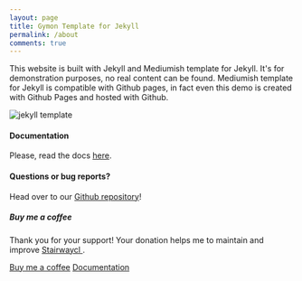 ```yaml
---
layout: page
title: Gymon Template for Jekyll
permalink: /about
comments: true
---
```


<div class="row justify-content-between">
<div class="col-md-8 pr-5">

<p>This website is built with Jekyll and Mediumish template for Jekyll. It's for demonstration purposes, no real content can be found. Mediumish template for Jekyll is compatible with Github pages, in fact even this demo is created with Github Pages and hosted with Github.</p>

<p class="mb-5"><img class="shadow-lg" src="{{site.baseurl}}/assets/images/" alt="jekyll template" /></p>
<h4>Documentation</h4>

<p>Please, read the docs <a href="#">here</a>.</p>

<h4>Questions or bug reports?</h4>

<p>Head over to our <a href="https://github.com/">Github repository</a>!</p>

</div>

<div class="col-md-4">

<div class="sticky-top sticky-top-80">
<h5>Buy me a coffee</h5>

<p>Thank you for your support! Your donation helps me to maintain and improve <a target="_blank" href="https://github.com/">Stairwaycl <i class="fab fa-github"></i></a>.</p>

<a target="_blank" href="ko-fi.com" class="btn btn-danger">Buy me a coffee</a> <a target="_blank" href="#" class="btn btn-warning">Documentation</a>

</div>
</div>
</div>
